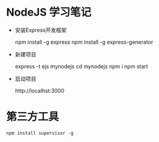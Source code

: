 # NodeJS 学习笔记 #


- 安装Express开发框架
  
    npm install -g express
    npm install -g express-generator

- 新建项目

    express -t ejs mynodejs
    cd mynodejs
    npm i
    npm start

- 启动项目 

    http://localhst:3000



# 第三方工具 #

    npm install supervisor -g
